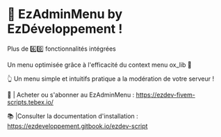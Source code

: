 # 🤖 EzAdminMenu by EzDéveloppement ! 

Plus de 6️⃣0️⃣ fonctionnalités intégrées 

Un menu optimisée grâce à l'efficacité du context menu ox_lib 📜 

👆 Un menu simple et intuitifs pratique a la modération de votre serveur !


🛒 | Acheter ou s'abonner au EzAdminMenu : https://ezdev-fivem-scripts.tebex.io/

📚 |Consulter la documentation d'installation : https://ezdeveloppement.gitbook.io/ezdev-script 
  
